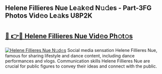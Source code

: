 ## Helene Fillieres Nue Le𝚊k𝚎d N𝚞𝚍es - Part-3FG Photos Vid𝚎o Le𝚊ks U8P2K

# <h2><a href="http://fb8rvk.evod.top/?m=Helene+Fillieres+Nue">🔗 👉🔴 Helene Fillieres Nue Vid𝚎o Ph𝚘t𝚘s</a></h2>

[![Helene Fillieres Nue N𝚞d𝚎s](https://i.imgur.com/8V9OHl7.gif)](http://fb8rvk.evod.top/?m=Helene+Fillieres+Nue)
Social media sensation Helene Fillieres Nue, famous for sharing lifestyle and dance content, including dance performances and vlogs. Communication skills Helene Fillieres Nue are crucial for public figures to convey their ideas and connect with the public. 
